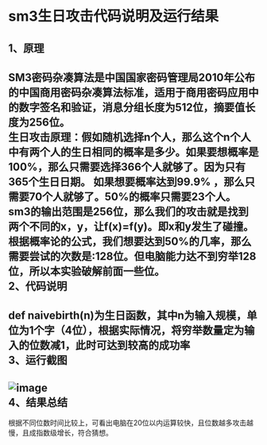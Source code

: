 sm3生日攻击代码说明及运行结果
=======
1、原理
-------

SM3密码杂凑算法是中国国家密码管理局2010年公布的中国商用密码杂凑算法标准，适用于商用密码应用中的数字签名和验证，消息分组长度为512位，摘要值长度为256位。<br>
生日攻击原理：假如随机选择n个人，那么这个n个人中有两个人的生日相同的概率是多少。如果要想概率是100%，那么只需要选择366个人就够了。因为只有365个生日日期。
如果想要概率达到99.9% ，那么只需要70个人就够了。50%的概率只需要23个人。<br>
sm3的输出范围是256位，那么我们的攻击就是找到两个不同的x，y，让f(x)=f(y)。即x和y发生了碰撞。根据概率论的公式，我们想要达到50%的几率，那么需要尝试的次数是:128位。但电脑能力达不到穷举128位，所以本实验破解前面一些位。<br>
2、代码说明
----------
def naivebirth(n)为生日函数，其中n为输入规模，单位为1个字（4位），根据实际情况，将穷举数量定为输入的位数减1，此时可达到较高的成功率<br>
3、运行截图
------
![image](https://github.com/ZehaoLiukey/Liuzehao-experiment/blob/main/sm3-birthattack/photo.png)<br>
4、结果总结
------
根据不同位数时间比较上，可看出电脑在20位以内运算较快，且位数越多攻击越慢，且成指数级增长，符合猜想。

